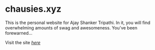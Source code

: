 # chausies.xyz

This is the personal website for Ajay Shanker Tripathi. In it, you will
find overwhelming amounts of swag and awesomeness. You've been
forewarned...

Visit the site [*here*](chausies.xyz)
